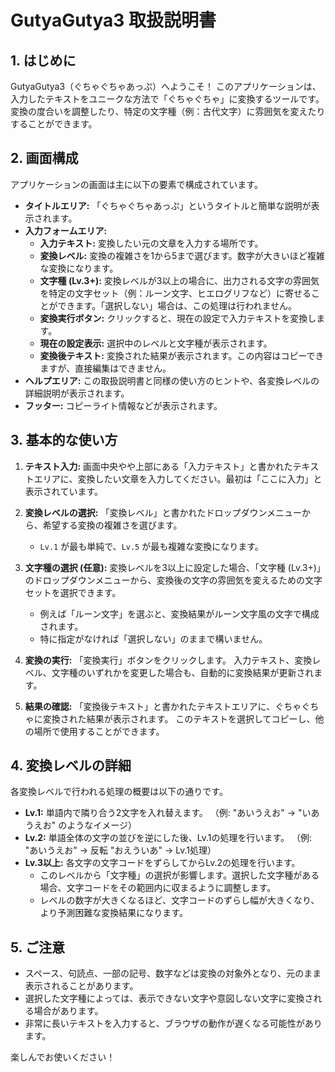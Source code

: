 
# GutyaGutya3 取扱説明書

## 1. はじめに

GutyaGutya3（ぐちゃぐちゃあっぷ）へようこそ！
このアプリケーションは、入力したテキストをユニークな方法で「ぐちゃぐちゃ」に変換するツールです。変換の度合いを調整したり、特定の文字種（例：古代文字）に雰囲気を変えたりすることができます。

## 2. 画面構成

アプリケーションの画面は主に以下の要素で構成されています。

- **タイトルエリア:** 「ぐちゃぐちゃあっぷ」というタイトルと簡単な説明が表示されます。
- **入力フォームエリア:**
    - **入力テキスト:** 変換したい元の文章を入力する場所です。
    - **変換レベル:** 変換の複雑さを1から5まで選びます。数字が大きいほど複雑な変換になります。
    - **文字種 (Lv.3+):** 変換レベルが3以上の場合に、出力される文字の雰囲気を特定の文字セット（例：ルーン文字、ヒエログリフなど）に寄せることができます。「選択しない」場合は、この処理は行われません。
    - **変換実行ボタン:** クリックすると、現在の設定で入力テキストを変換します。
    - **現在の設定表示:** 選択中のレベルと文字種が表示されます。
    - **変換後テキスト:** 変換された結果が表示されます。この内容はコピーできますが、直接編集はできません。
- **ヘルプエリア:** この取扱説明書と同様の使い方のヒントや、各変換レベルの詳細説明が表示されます。
- **フッター:** コピーライト情報などが表示されます。

## 3. 基本的な使い方

1.  **テキスト入力:**
    画面中央やや上部にある「入力テキスト」と書かれたテキストエリアに、変換したい文章を入力してください。最初は「ここに入力」と表示されています。

2.  **変換レベルの選択:**
    「変換レベル」と書かれたドロップダウンメニューから、希望する変換の複雑さを選びます。
    - `Lv.1` が最も単純で、`Lv.5` が最も複雑な変換になります。

3.  **文字種の選択 (任意):**
    変換レベルを3以上に設定した場合、「文字種 (Lv.3+)」のドロップダウンメニューから、変換後の文字の雰囲気を変えるための文字セットを選択できます。
    - 例えば「ルーン文字」を選ぶと、変換結果がルーン文字風の文字で構成されます。
    - 特に指定がなければ「選択しない」のままで構いません。

4.  **変換の実行:**
    「変換実行」ボタンをクリックします。
    入力テキスト、変換レベル、文字種のいずれかを変更した場合も、自動的に変換結果が更新されます。

5.  **結果の確認:**
    「変換後テキスト」と書かれたテキストエリアに、ぐちゃぐちゃに変換された結果が表示されます。
    このテキストを選択してコピーし、他の場所で使用することができます。

## 4. 変換レベルの詳細

各変換レベルで行われる処理の概要は以下の通りです。

-   **Lv.1:** 単語内で隣り合う2文字を入れ替えます。
    （例: "あいうえお" → "いあうえお" のようなイメージ）
-   **Lv.2:** 単語全体の文字の並びを逆にした後、Lv.1の処理を行います。
    （例: "あいうえお" → 反転 "おえういあ" → Lv.1処理）
-   **Lv.3以上:** 各文字の文字コードをずらしてからLv.2の処理を行います。
    -   このレベルから「文字種」の選択が影響します。選択した文字種がある場合、文字コードをその範囲内に収まるように調整します。
    -   レベルの数字が大きくなるほど、文字コードのずらし幅が大きくなり、より予測困難な変換結果になります。

## 5. ご注意

-   スペース、句読点、一部の記号、数字などは変換の対象外となり、元のまま表示されることがあります。
-   選択した文字種によっては、表示できない文字や意図しない文字に変換される場合があります。
-   非常に長いテキストを入力すると、ブラウザの動作が遅くなる可能性があります。

楽しんでお使いください！
